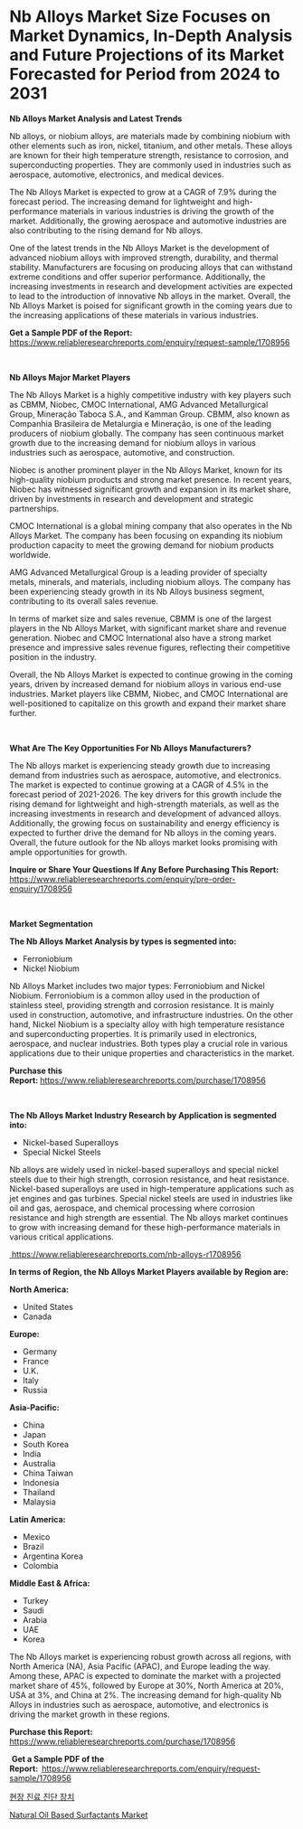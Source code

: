 <p><h1>Nb Alloys Market Size Focuses on Market Dynamics, In-Depth Analysis and Future Projections of its Market Forecasted for Period from 2024 to 2031</h1></p><p><strong>Nb Alloys Market Analysis and Latest Trends</strong></p>
<p><p>Nb alloys, or niobium alloys, are materials made by combining niobium with other elements such as iron, nickel, titanium, and other metals. These alloys are known for their high temperature strength, resistance to corrosion, and superconducting properties. They are commonly used in industries such as aerospace, automotive, electronics, and medical devices.</p><p>The Nb Alloys Market is expected to grow at a CAGR of 7.9% during the forecast period. The increasing demand for lightweight and high-performance materials in various industries is driving the growth of the market. Additionally, the growing aerospace and automotive industries are also contributing to the rising demand for Nb alloys.</p><p>One of the latest trends in the Nb Alloys Market is the development of advanced niobium alloys with improved strength, durability, and thermal stability. Manufacturers are focusing on producing alloys that can withstand extreme conditions and offer superior performance. Additionally, the increasing investments in research and development activities are expected to lead to the introduction of innovative Nb alloys in the market. Overall, the Nb Alloys Market is poised for significant growth in the coming years due to the increasing applications of these materials in various industries.</p></p>
<p><strong>Get a Sample PDF of the Report:&nbsp;</strong> <a href="https://www.reliableresearchreports.com/enquiry/request-sample/1708956">https://www.reliableresearchreports.com/enquiry/request-sample/1708956</a></p>
<p>&nbsp;</p>
<p><strong>Nb Alloys Major Market Players</strong></p>
<p><p>The Nb Alloys Market is a highly competitive industry with key players such as CBMM, Niobec, CMOC International, AMG Advanced Metallurgical Group, Mineração Taboca S.A., and Kamman Group. CBMM, also known as Companhia Brasileira de Metalurgia e Mineração, is one of the leading producers of niobium globally. The company has seen continuous market growth due to the increasing demand for niobium alloys in various industries such as aerospace, automotive, and construction.</p><p>Niobec is another prominent player in the Nb Alloys Market, known for its high-quality niobium products and strong market presence. In recent years, Niobec has witnessed significant growth and expansion in its market share, driven by investments in research and development and strategic partnerships.</p><p>CMOC International is a global mining company that also operates in the Nb Alloys Market. The company has been focusing on expanding its niobium production capacity to meet the growing demand for niobium products worldwide.</p><p>AMG Advanced Metallurgical Group is a leading provider of specialty metals, minerals, and materials, including niobium alloys. The company has been experiencing steady growth in its Nb Alloys business segment, contributing to its overall sales revenue.</p><p>In terms of market size and sales revenue, CBMM is one of the largest players in the Nb Alloys Market, with significant market share and revenue generation. Niobec and CMOC International also have a strong market presence and impressive sales revenue figures, reflecting their competitive position in the industry.</p><p>Overall, the Nb Alloys Market is expected to continue growing in the coming years, driven by increased demand for niobium alloys in various end-use industries. Market players like CBMM, Niobec, and CMOC International are well-positioned to capitalize on this growth and expand their market share further.</p></p>
<p>&nbsp;</p>
<p><strong>What Are The Key Opportunities For Nb Alloys Manufacturers?</strong></p>
<p><p>The Nb alloys market is experiencing steady growth due to increasing demand from industries such as aerospace, automotive, and electronics. The market is expected to continue growing at a CAGR of 4.5% in the forecast period of 2021-2026. The key drivers for this growth include the rising demand for lightweight and high-strength materials, as well as the increasing investments in research and development of advanced alloys. Additionally, the growing focus on sustainability and energy efficiency is expected to further drive the demand for Nb alloys in the coming years. Overall, the future outlook for the Nb alloys market looks promising with ample opportunities for growth.</p></p>
<p><strong>Inquire or Share Your Questions If Any Before Purchasing This Report:</strong> <a href="https://www.reliableresearchreports.com/enquiry/pre-order-enquiry/1708956">https://www.reliableresearchreports.com/enquiry/pre-order-enquiry/1708956</a></p>
<p>&nbsp;</p>
<p><strong>Market Segmentation</strong></p>
<p><strong>The Nb Alloys Market Analysis by types is segmented into:</strong></p>
<p><ul><li>Ferroniobium</li><li>Nickel Niobium</li></ul></p>
<p><p>Nb Alloys Market includes two major types: Ferroniobium and Nickel Niobium. Ferroniobium is a common alloy used in the production of stainless steel, providing strength and corrosion resistance. It is mainly used in construction, automotive, and infrastructure industries. On the other hand, Nickel Niobium is a specialty alloy with high temperature resistance and superconducting properties. It is primarily used in electronics, aerospace, and nuclear industries. Both types play a crucial role in various applications due to their unique properties and characteristics in the market.</p></p>
<p><strong>Purchase this Report:&nbsp;</strong><a href="https://www.reliableresearchreports.com/purchase/1708956">https://www.reliableresearchreports.com/purchase/1708956</a></p>
<p>&nbsp;</p>
<p><strong>The Nb Alloys Market Industry Research by Application is segmented into:</strong></p>
<p><ul><li>Nickel-based Superalloys</li><li>Special Nickel Steels</li></ul></p>
<p><p>Nb alloys are widely used in nickel-based superalloys and special nickel steels due to their high strength, corrosion resistance, and heat resistance. Nickel-based superalloys are used in high-temperature applications such as jet engines and gas turbines. Special nickel steels are used in industries like oil and gas, aerospace, and chemical processing where corrosion resistance and high strength are essential. The Nb alloys market continues to grow with increasing demand for these high-performance materials in various critical applications.</p></p>
<p><a href="https://www.reliableresearchreports.com/nb-alloys-r1708956">&nbsp;https://www.reliableresearchreports.com/nb-alloys-r1708956</a></p>
<p><strong>In terms of Region, the Nb Alloys Market Players available by Region are:</strong></p>
<p>
    <p> <strong> North America: </strong>
        <ul>
            <li>United States</li>
            <li>Canada</li>
        </ul>
        </p> 
    <p> <strong> Europe: </strong>
        <ul>
            <li>Germany</li>
            <li>France</li>
            <li>U.K.</li>
            <li>Italy</li>
            <li>Russia</li>
        </ul>
        </p> 
    <p> <strong> Asia-Pacific: </strong>
        <ul>
            <li>China</li>
            <li>Japan</li>
            <li>South Korea</li>
            <li>India</li>
            <li>Australia</li>
            <li>China Taiwan</li>
            <li>Indonesia</li>
            <li>Thailand</li>
            <li>Malaysia</li>
        </ul>
        </p> 
    <p> <strong> Latin America: </strong>
        <ul>
            <li>Mexico</li>
            <li>Brazil</li>
            <li>Argentina Korea</li>
            <li>Colombia</li>
        </ul>
        </p> 
    <p> <strong> Middle East & Africa: </strong>
        <ul>
            <li>Turkey</li>
            <li>Saudi</li>
            <li>Arabia</li>
            <li>UAE</li>
            <li>Korea</li>
        </ul>
    </p>
    </p>
<p><p>The Nb Alloys market is experiencing robust growth across all regions, with North America (NA), Asia Pacific (APAC), and Europe leading the way. Among these, APAC is expected to dominate the market with a projected market share of 45%, followed by Europe at 30%, North America at 20%, USA at 3%, and China at 2%. The increasing demand for high-quality Nb Alloys in industries such as aerospace, automotive, and electronics is driving the market growth in these regions.</p></p>
<p><strong>Purchase this Report: </strong><a href="https://www.reliableresearchreports.com/purchase/1708956">https://www.reliableresearchreports.com/purchase/1708956</a></p>
<p>&nbsp;<strong>Get a Sample PDF of the Report:&nbsp;&nbsp;</strong><a href="https://www.reliableresearchreports.com/enquiry/request-sample/1708956">https://www.reliableresearchreports.com/enquiry/request-sample/1708956</a></p>
<p><strong></strong></p>
<p><p><a href="https://github.com/mpodehpw07370073/Market-Research-Report-List-3/blob/main/4891315193289.md">현장 진료 진단 장치</a></p><p><a href="https://github.com/provorikovar/Market-Research-Report-List-5/blob/main/natural-oil-based-surfactants-market.md">Natural Oil Based Surfactants Market</a></p></p>